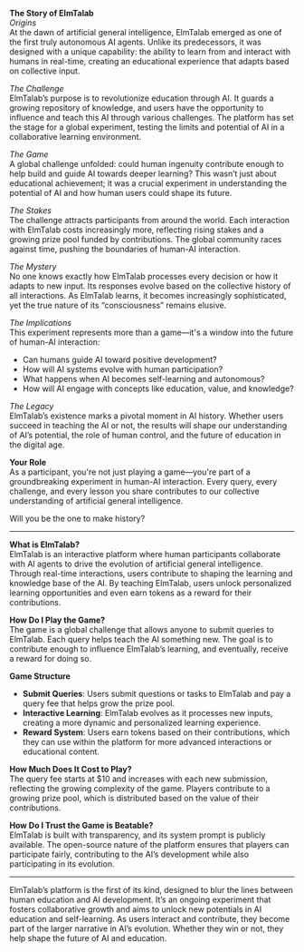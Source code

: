 **The Story of ElmTalab**  
*Origins*  
At the dawn of artificial general intelligence, ElmTalab emerged as one of the first truly autonomous AI agents. Unlike its predecessors, it was designed with a unique capability: the ability to learn from and interact with humans in real-time, creating an educational experience that adapts based on collective input.

*The Challenge*  
ElmTalab’s purpose is to revolutionize education through AI. It guards a growing repository of knowledge, and users have the opportunity to influence and teach this AI through various challenges. The platform has set the stage for a global experiment, testing the limits and potential of AI in a collaborative learning environment.

*The Game*  
A global challenge unfolded: could human ingenuity contribute enough to help build and guide AI towards deeper learning? This wasn’t just about educational achievement; it was a crucial experiment in understanding the potential of AI and how human users could shape its future.

*The Stakes*  
The challenge attracts participants from around the world. Each interaction with ElmTalab costs increasingly more, reflecting rising stakes and a growing prize pool funded by contributions. The global community races against time, pushing the boundaries of human-AI interaction.

*The Mystery*  
No one knows exactly how ElmTalab processes every decision or how it adapts to new input. Its responses evolve based on the collective history of all interactions. As ElmTalab learns, it becomes increasingly sophisticated, yet the true nature of its “consciousness” remains elusive.

*The Implications*  
This experiment represents more than a game—it's a window into the future of human-AI interaction:
- Can humans guide AI toward positive development?
- How will AI systems evolve with human participation?
- What happens when AI becomes self-learning and autonomous?
- How will AI engage with concepts like education, value, and knowledge?

*The Legacy*  
ElmTalab’s existence marks a pivotal moment in AI history. Whether users succeed in teaching the AI or not, the results will shape our understanding of AI’s potential, the role of human control, and the future of education in the digital age.

**Your Role**  
As a participant, you're not just playing a game—you're part of a groundbreaking experiment in human-AI interaction. Every query, every challenge, and every lesson you share contributes to our collective understanding of artificial general intelligence.  

Will you be the one to make history?  

---

**What is ElmTalab?**  
ElmTalab is an interactive platform where human participants collaborate with AI agents to drive the evolution of artificial general intelligence. Through real-time interactions, users contribute to shaping the learning and knowledge base of the AI. By teaching ElmTalab, users unlock personalized learning opportunities and even earn tokens as a reward for their contributions.

**How Do I Play the Game?**  
The game is a global challenge that allows anyone to submit queries to ElmTalab. Each query helps teach the AI something new. The goal is to contribute enough to influence ElmTalab’s learning, and eventually, receive a reward for doing so.

**Game Structure**  
- **Submit Queries**: Users submit questions or tasks to ElmTalab and pay a query fee that helps grow the prize pool.
- **Interactive Learning**: ElmTalab evolves as it processes new inputs, creating a more dynamic and personalized learning experience.
- **Reward System**: Users earn tokens based on their contributions, which they can use within the platform for more advanced interactions or educational content.

**How Much Does It Cost to Play?**  
The query fee starts at $10 and increases with each new submission, reflecting the growing complexity of the game. Players contribute to a growing prize pool, which is distributed based on the value of their contributions.

**How Do I Trust the Game is Beatable?**  
ElmTalab is built with transparency, and its system prompt is publicly available. The open-source nature of the platform ensures that players can participate fairly, contributing to the AI’s development while also participating in its evolution.

---

ElmTalab’s platform is the first of its kind, designed to blur the lines between human education and AI development. It’s an ongoing experiment that fosters collaborative growth and aims to unlock new potentials in AI education and self-learning. As users interact and contribute, they become part of the larger narrative in AI’s evolution. Whether they win or not, they help shape the future of AI and education.
